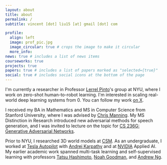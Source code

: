 ```yaml
---
layout: about
title: about
permalink: /
subtitle: vincent [dot] liu15 [at] gmail [dot] com

profile:
  align: left
  image: prof_pic.jpg
  image_circular: true # crops the image to make it circular
  more_info:
news: true # includes a list of news items
courseworks: true
projects: true
papers: true # includes a list of papers marked as "selected={true}"
social: true # includes social icons at the bottom of the page
---
```


I'm currently a researcher in Professor [Lerrel Pinto](https://www.lerrelpinto.com/)'s group at NYU, where I work on zero-shot human-to-robot learning. I'm interested in scaling real-world deep learning systems from 0. You can follow my work [on X](https://x.com/vincentjliu).

I received my BA in Mathematics and MS in Computer Science from Stanford University, where I was advised by [Chris Manning](https://nlp.stanford.edu/~manning/). My MS Distinction in Research introduced new adversarial methods for speech generation, and I was invited to lecture on the topic for [CS 236G: Generative Adversarial Networks](https://cs236g.stanford.edu/).

Prior to NYU, I researched 3D world models at [CSM](https://3d.csm.ai). As an undergraduate, I worked at [Tesla Autopilot](https://www.tesla.com/autopilot) with [Andrej Karpathy](https://karpathy.ai/) and at [NVIDIA](https://www.nvidia.com/en-us/) Applied AI. My earlier academic work spanned multi-task learning and self-supervised learning with professors [Tatsu Hashimoto](https://thashim.github.io/), [Noah Goodman](https://cocolab.stanford.edu/ndg), and [Andrew Ng](https://www.andrewng.org/).
